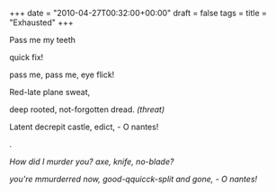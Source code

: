 +++
date = "2010-04-27T00:32:00+00:00"
draft = false
tags = 
title = "Exhausted"
+++
<p><span>&#13;
<p>Pass me my teeth</p>&#13;
<p>quick fix!</p>&#13;
<p>pass me, pass me, eye flick!</p>&#13;
<p>Red-late plane sweat,</p>&#13;
<p>deep rooted, not-forgotten dread. <em>(threat)</em></p>&#13;
<p>Latent decrepit castle, edict, - O nantes!</p>&#13;
<p>.</p>&#13;
<p><em>How did I murder you? axe, knife, no-blade?</em></p>&#13;
<p><em>you're mmurderred now, good-qquicck-split and gone, - O nantes!</em></p>&#13;
</span></p> 